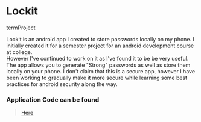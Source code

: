 # Lockit
termProject

Lockit is an android app I created to store passwords locally on my phone. 
I initially created it for a semester project for an android development course at college. \
However I've continued to work on it as I've found it to be be very useful.
The app allows you to generate "Strong" passwords as well as store them locally on your phone.
I don't claim that this is a secure app, however I have been working 
to gradually make it more secure while learning some best practices for android security along the way.

### Application Code can be found
>[Here](https://github.com/Yanky597/Lockit/tree/master/app/src/main/java/com/mcon521/lockit)
